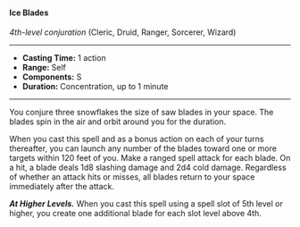 #### Ice Blades
*4th-level conjuration* (Cleric, Druid, Ranger, Sorcerer, Wizard)
___
- **Casting Time:** 1 action
- **Range:** Self
- **Components:** S
- **Duration:** Concentration, up to 1 minute
---
You conjure three snowflakes the size of saw 
blades in your space. The blades spin in the air and 
orbit around you for the duration.

When you cast this spell and as a bonus action on 
each of your turns thereafter, you can launch any 
number of the blades toward one or more targets 
within 120 feet of you. Make a ranged spell attack for
each blade. On a hit, a blade deals 1d8 slashing 
damage and 2d4 cold damage. Regardless of whether
an attack hits or misses, all blades return to your 
space immediately after the attack.

***At Higher Levels.*** When you cast this spell using a 
spell slot of 5th level or higher, you create one 
additional blade for each slot level above 4th.


